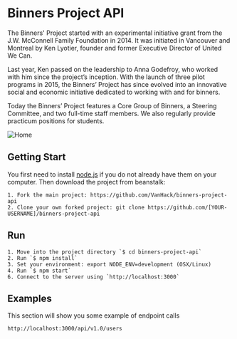 # Binners Project API

The Binners' Project started with an experimental initiative grant from the J.W. McConnell Family Foundation in 2014. It was initiated in Vancouver and Montreal by Ken Lyotier, founder and former Executive Director of United We Can.

Last year, Ken passed on the leadership to Anna Godefroy, who worked with him since the project’s inception. With the launch of three pilot programs in 2015, the Binners’ Project has since evolved into an innovative social and economic initiative dedicated to working with and for binners.

​Today the Binners’ Project features a Core Group of Binners, a Steering Committee, and two full-time staff members. We also regularly provide practicum positions for students.

![Home](http://samuelcastro.me/binners-project.png "Binners Project")

## Getting Start
You first need to install [node.js](http://nodejs.org/) if you do not already have them on your computer. Then download the project from beanstalk:

    1. Fork the main project: https://github.com/VanHack/binners-project-api
    2. Clone your own forked project: git clone https://github.com/[YOUR-USERNAME]/binners-project-api

## Run

    1. Move into the project directory `$ cd binners-project-api`
    2. Run `$ npm install`
    3. Set your environment: export NODE_ENV=development (OSX/Linux)
    4. Run `$ npm start`
    6. Connect to the server using `http://localhost:3000`

## Examples
This section will show you some example of endpoint calls

    http://localhost:3000/api/v1.0/users







